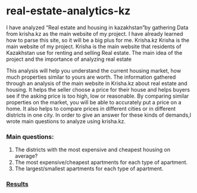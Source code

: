 # real-estate-analytics-kz

I have analyzed “Real estate and housing in kazakhstan”by gathering Data from krisha.kz as the main website of my project. I have already learned how to parse this site, so it will be a big plus for me.
Krisha.kz Krisha is the main website of my project. Krisha is the main website that residents of Kazakhstan use for renting and selling Real estate.
The main idea of the project and the importance of analyzing real estate

This analysis will help you understand the current housing market, how much properties similar to yours are worth. The information gathered through an analysis of the main website in Krisha.kz about real estate and housing. It helps the seller choose a price for their house and helps buyers see if the asking price is too high, low or reasonable. By comparing similar properties on the market, you will be able to accurately put a price on a home.
It also helps to compare prices in different cities or in different districts in one city. In order to give an answer for these kinds of demands,I wrote main questions to analyze using krisha.kz.

### Main questions:
1. The districts with the most expensive and cheapest housing on average?
2. The most expensive/cheapest apartments for each type of apartment.
3. The largest/smallest apartments for each type of apartment.

### [Results](https://github.com/Moali123-svg/real-estate-analytics-kz/blob/master/Project%20Results.pdf)
